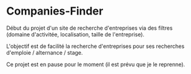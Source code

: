 # Companies-Finder

Début du projet d'un site de recherche d'entreprises via des filtres (domaine d'activitée, localisation, taille de l'entreprise).

L'objectif est de facilité la recherche d'entreprises pour ses recherches d'emploie / alternance / stage.

Ce projet est en pause pour le moment (il est prévu que je le reprenne).
